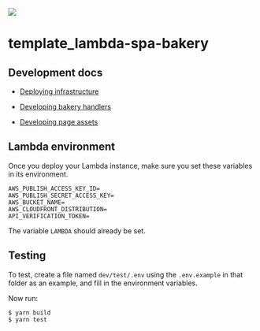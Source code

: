 ![](https://www.politico.com/interactives/cdn/images/badge.svg)

# template_lambda-spa-bakery

## Development docs

- [Deploying infrastructure](docs/deploying-infrastructure.md)

- [Developing bakery handlers](docs/developing-bakery-handlers.md)

- [Developing page assets](docs/developing-page-assets.md)


## Lambda environment

Once you deploy your Lambda instance, make sure you set these variables in its environment.

```
AWS_PUBLISH_ACCESS_KEY_ID=
AWS_PUBLISH_SECRET_ACCESS_KEY=
AWS_BUCKET_NAME=
AWS_CLOUDFRONT_DISTRIBUTION=
API_VERIFICATION_TOKEN=
```

The variable `LAMBDA` should already be set.

## Testing

To test, create a file named `dev/test/.env` using the `.env.example` in that folder as an example, and fill in the environment variables.


Now run:

```
$ yarn build
$ yarn test
```
